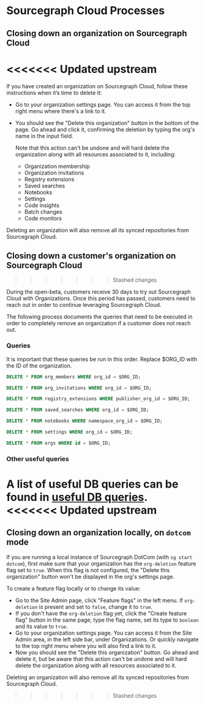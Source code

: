 # Sourcegraph Cloud Processes

## Closing down an organization on Sourcegraph Cloud
<<<<<<< Updated upstream
=======

If you have created an organization on Sourcegraph Cloud, follow these instructions when it’s time to delete it:

- Go to your organization settings page. You can access it from the top right menu where there's a link to it.

- You should see the "Delete this organization" button in the bottom of the page. Go ahead and click it, confirming the deletion by typing the org's name in the input field.

  Note that this action can't be undone and will hard delete the organization along with all resources associated to it, including:

  - Organization membership
  - Organization invitations
  - Registry extensions
  - Saved searches
  - Notebooks
  - Settings
  - Code insights
  - Batch changes
  - Code monitors

Deleting an organization will also remove all its synced repositories from Sourcegraph Cloud.

## Closing down a customer's organization on Sourcegraph Cloud
>>>>>>> Stashed changes

During the open-beta, customers receive 30 days to try out Sourcegraph Cloud with Organizations. Once this period has passed, customers need to reach out in order to continue leveraging Sourcegraph Cloud.

The following process documents the queries that need to be executed in order to completely remove an organization if a customer does not reach out.

### Queries

It is important that these queries be run in this order. Replace $ORG_ID with the ID of the organization.

```sql
DELETE * FROM org_members WHERE org_id = $ORG_ID;
```

```sql
DELETE * FROM org_invitations WHERE org_id = $ORG_ID;
```

```sql
DELETE * FROM registry_extensions WHERE publisher_org_id = $ORG_ID;
```

```sql
DELETE * FROM saved_searches WHERE org_id = $ORG_ID;
```

```sql
DELETE * FROM notebooks WHERE namespace_org_id = $ORG_ID;
```

```sql
DELETE * FROM settings WHERE org_id = $ORG_ID;
```

```sql
DELETE * FROM orgs WHERE id = $ORG_ID;
```

### Other useful queries

A list of useful DB queries can be found in [useful DB queries](https://docs.google.com/spreadsheets/d/1Z1-7uJwtF2etZFeqTcJS4z9WcAjKlkCxt8HQ931D3dA).
<<<<<<< Updated upstream
=======

## Closing down an organization locally, on `dotcom` mode

If you are running a local instance of Sourcegraph DotCom (with `sg start dotcom`), first make sure that your organization has the `org-deletion` feature flag set to `true`. When this flag is not configured, the "Delete this organization" button won't be displayed in the org's settings page.

To create a feature flag locally or to change its value:

- Go to the Site Admin page, click "Feature flags" in the left menu. If `org-deletion` is present and set to `false`, change it to `true`.
- If you don't have the `org-deletion` flag yet, click the "Create feature flag" button in the same page, type the flag name, set its type to `boolean` and its value to `true`.
- Go to your organization settings page. You can access it from the Site Admin area, in the left side bar, under Organizations. Or quickly navigate to the top right menu where you will also find a link to it.
- Now you should see the "Delete this organization" button. Go ahead and delete it, but be aware that this action can't be undone and will hard delete the organization along with all resources associated to it.

Deleting an organization will also remove all its synced repositories from Sourcegraph Cloud.
>>>>>>> Stashed changes
